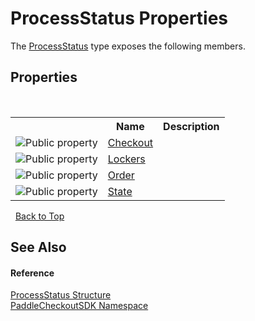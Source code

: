 # ProcessStatus Properties
 

The <a href="71f36054-b885-d1b0-b6bf-58c3bdd5358b">ProcessStatus</a> type exposes the following members.


## Properties
&nbsp;<table><tr><th></th><th>Name</th><th>Description</th></tr><tr><td>![Public property](media/pubproperty.gif "Public property")</td><td><a href="24cb126c-d3d0-99a6-cd33-51ff54dca6e3">Checkout</a></td><td /></tr><tr><td>![Public property](media/pubproperty.gif "Public property")</td><td><a href="c79a4d21-20fb-2c99-93fc-5a026b02523f">Lockers</a></td><td /></tr><tr><td>![Public property](media/pubproperty.gif "Public property")</td><td><a href="fbfcc4b7-8b7f-b765-26d0-79b1242deca5">Order</a></td><td /></tr><tr><td>![Public property](media/pubproperty.gif "Public property")</td><td><a href="e3d38c96-1f15-193c-af24-03ddea286551">State</a></td><td /></tr></table>&nbsp;
<a href="#processstatus-properties">Back to Top</a>

## See Also


#### Reference
<a href="71f36054-b885-d1b0-b6bf-58c3bdd5358b">ProcessStatus Structure</a><br /><a href="b4859ff3-52cf-ce7f-1d1f-0b600b9bb9c0">PaddleCheckoutSDK Namespace</a><br />